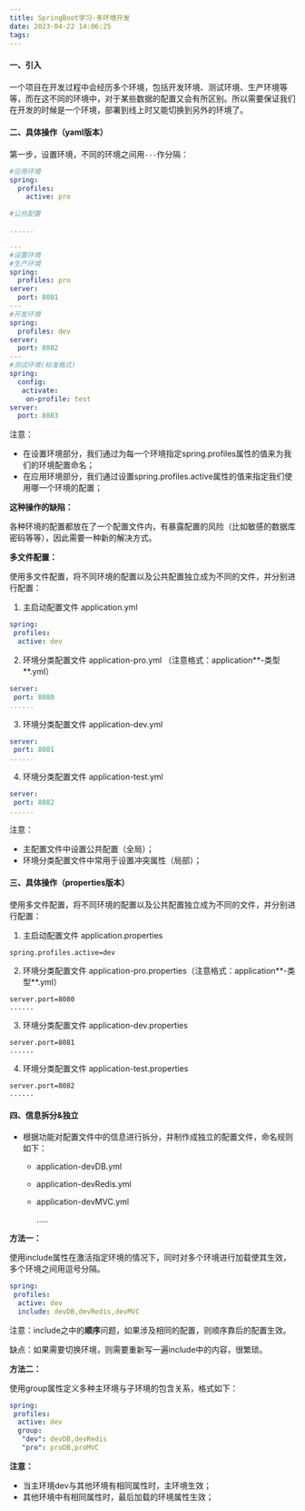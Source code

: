 ```yaml
---
title: SpringBoot学习-多环境开发
date: 2023-04-22 14:06:25
tags:
---
```


#### 一、引入

一个项目在开发过程中会经历多个环境，包括开发环境、测试环境、生产环境等等，而在这不同的环境中，对于某些数据的配置又会有所区别。所以需要保证我们在开发的时候是一个环境，部署到线上时又能切换到另外的环境了。

#### 二、具体操作（yaml版本）

第一步，设置环境，不同的环境之间用`---`作分隔：

```yaml
#应用环境
spring:
  profiles:
    active: pro
    
#公共配置

......

---
#设置环境
#生产环境
spring:
  profiles: pro
server:
  port: 8081
---
#开发环境
spring:
  profiles: dev
server:
  port: 8082
---
#测试环境(标准格式)
spring:
  config: 
   activate:
  	on-profile: test
server:
  port: 8083
```

注意：

* 在设置环境部分，我们通过为每一个环境指定spring.profiles属性的值来为我们的环境配置命名；
* 在应用环境部分，我们通过设置spring.profiles.active属性的值来指定我们使用哪一个环境的配置；

**这种操作的缺陷：**

​	各种环境的配置都放在了一个配置文件内，有暴露配置的风险（比如敏感的数据库密码等等），因此需要一种新的解决方式。

**多文件配置：**

使用多文件配置，将不同环境的配置以及公共配置独立成为不同的文件，并分别进行配置：

1. 主启动配置文件 application.yml

```yaml
spring:
 profiles:
  active: dev
```

2. 环境分类配置文件 application-pro.yml （注意格式：application**-类型**.yml）

```yaml
server:
 port: 8080
......
```

3. 环境分类配置文件 application-dev.yml

```yaml
server:
 port: 8081
......
```

4. 环境分类配置文件 application-test.yml

```yaml
server:
 port: 8082
......
```

注意：

* 主配置文件中设置公共配置（全局）；
* 环境分类配置文件中常用于设置冲突属性（局部）；

#### 三、具体操作（properties版本）

使用多文件配置，将不同环境的配置以及公共配置独立成为不同的文件，并分别进行配置：

1. 主启动配置文件 application.properties

```properties
spring.profiles.active=dev
```

2. 环境分类配置文件 application-pro.properties（注意格式：application**-类型**.yml）

```properties
server.port=8080
......
```

3. 环境分类配置文件 application-dev.properties

```properties
server.port=8081
......
```

4. 环境分类配置文件 application-test.properties

```properties
server.port=8082
......
```

#### 四、信息拆分&独立

* 根据功能对配置文件中的信息进行拆分，并制作成独立的配置文件，命名规则如下：

  * application-devDB.yml

  * application-devRedis.yml

  * application-devMVC.yml

    .....

**方法一：**

使用include属性在激活指定环境的情况下，同时对多个环境进行加载使其生效，多个环境之间用逗号分隔。

```yaml
spring:
 profiles:
  active: dev
  include: devDB,devRedis,devMVC
```

注意：include之中的**顺序**问题，如果涉及相同的配置，则顺序靠后的配置生效。

缺点：如果需要切换环境，则需要重新写一遍include中的内容，很繁琐。

**方法二：**

使用group属性定义多种主环境与子环境的包含关系，格式如下：

```yaml
spring:
 profiles:
  active: dev
  group:
   "dev": devDB,devRedis
   "pro": proDB,proMVC
```

**注意：** 

* 当主环境dev与其他环境有相同属性时，主环境生效；
* 其他环境中有相同属性时，最后加载的环境属性生效；



